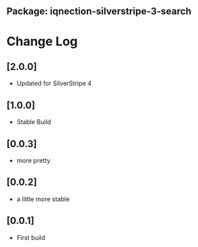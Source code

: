 ## Package: iqnection-silverstripe-3-search
# Change Log

## [2.0.0]
- Updated for SilverStripe 4

## [1.0.0]
- Stable Build

## [0.0.3]
- more pretty

## [0.0.2]
- a little more stable

## [0.0.1]
- First build